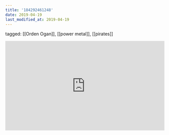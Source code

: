 ```yaml
---
title: '184292461248'
date: 2019-04-19
last_modified_at: 2019-04-19
---
```

tagged: [[Orden Ogan]], [[power metal]], [[pirates]]
<iframe allow="accelerometer; autoplay; clipboard-write; encrypted-media; gyroscope; picture-in-picture" allowfullscreen="" frameborder="0" height="281" id="youtube_iframe" src="https://www.youtube.com/embed/j8O1LpzC1Po?feature=oembed&amp;enablejsapi=1&amp;origin=https://safe.txmblr.com&amp;wmode=opaque" width="500"></iframe>